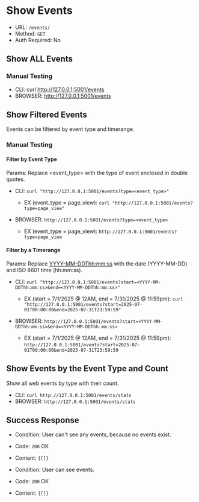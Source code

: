 # Show Events
- URL: ``` /events/ ```
- Method: ``` GET ```
- Auth Required: No

## Show ALL Events
### Manual Testing
- CLI: curl http://127.0.0.1:5001/events
- BROWSER: http://127.0.0.1:5001/events

## Show Filtered Events 
Events can be filtered by event type and timerange.

### Manual Testing
#### Filter by Event Type
Params: Replace <event_type> with the type of event enclosed in double quotes.

- CLI: ``` curl "http://127.0.0.1:5001/events?type=<event_type>" ```
    - EX (event_type = page_view): ``` curl "http://127.0.0.1:5001/events?type=page_view" ```

- BROWSER: ``` http://127.0.0.1:5001/events?type=<event_type> ```
    - EX (event_type = page_view): ``` http://127.0.0.1:5001/events?type=page_view ```

#### Filter by a Timerange
Params: Replace <YYYY-MM-DDThh:mm:ss> with the date (YYYY-MM-DD) and ISO 8601 time (hh:mm:ss).

- CLI: ``` curl "http://127.0.0.1:5001/events?start=<YYYY-MM-DDThh:mm:ss>&end=<YYYY-MM-DDThh:mm:ss>" ```
    - EX (start = 7/1/2025 @ 12AM, end = 7/31/2025 @ 11:59pm): ``` curl "http://127.0.0.1:5001/events?start=2025-07-01T00:00:00&end=2025-07-31T23:59:59" ```

- BROWSER: ``` http://127.0.0.1:5001/events?start=<YYYY-MM-DDThh:mm:ss>&end=<YYYY-MM-DDThh:mm:ss> ```
    - EX (start = 7/1/2025 @ 12AM, end = 7/31/2025 @ 11:59pm): ``` http://127.0.0.1:5001/events?start=2025-07-01T00:00:00&end=2025-07-31T23:59:59 ```

## Show Events by the Event Type and Count 
Show all web events by type with their count.

- CLI: ``` curl http://127.0.0.1:5001/events/stats ```
- BROWSER: ``` http://127.0.0.1:5001/events/stats ```

## Success Response
- Condition: User can't see any events, because no events exist.
- Code: ```200``` OK
- Content: ``` {[]} ```

- Condition: User can see events.
- Code: ```200``` OK
- Content: ``` {[]} ```